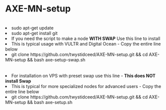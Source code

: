# AXE-MN-setup
<br>
<li>sudo apt-get update
<li>sudo apt-get install git
<br>
<li> If you need the script to make a node <b> WITH SWAP</b> Use this line to install
<li> This is typical usage with VULTR and Digital Ocean - Copy the entire line below
<li>git clone https://github.com/twystidceed/AXE-MN-setup.git && cd AXE-MN-setup && bash axe-setup-swap.sh
<br><br><br>
<li> For installation on VPS with preset swap use this line - <b>This does NOT install Swap</b> 
<li> This is typical for more specialized nodes for advanced users - Copy the entire line below
<li>git clone https://github.com/twystidceed/AXE-MN-setup.git && cd AXE-MN-setup && bash axe-setup.sh
<br><br>

